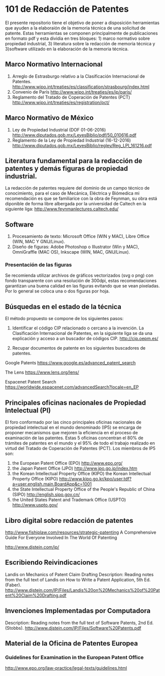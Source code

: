 # 101 de Redacción de Patentes

El presente repositorio tiene el objetivo de poner a disposición herramientas que ayuden a la elaboraión de la memoria técnica de una solicitud de patente. Estas herramientas se componen principalmente de publicaciones en formato pdf y esta dividia en tres bloques: 1) marco normativo sobre propiedad industrial, 3) literatura sobre la redacción de memoria técnica y 3)software utilizado en la elaboración de la memoria técnica.

## Marco Normativo Internacional

1. Arreglo de Estrasburgo relativo a la Clasificación Internacional de Patentes. http://www.wipo.int/treaties/es/classification/strasbourg/index.html 
1. Convenio de París http://www.wipo.int/treaties/es/ip/paris/
1. Reglamento del Tratado de Coperación de Patentes (PCT) http://www.wipo.int/treaties/es/registration/pct/

## Marco Normativo de México

1. Ley de Propiedad Industrial (DOF 01-06-2016) http://www.diputados.gob.mx/LeyesBiblio/pdf/50_010616.pdf
1. Reglamento de la Ley de Propiedad Industrial (16-12-2016) http://www.diputados.gob.mx/LeyesBiblio/regley/Reg_LPI_161216.pdf

## Literatura fundamental para la redacción de patentes y demás figuras de propiedad industrial.

La redacción de patentes requiere del dominio de un campo técnico de conocimiento,  para el caso de Mecánica, Eléctrica y Biómedica mi recomendación es que se familiarice con la obra de Feynman, su obra está diponible de forma libre albergada por la universidad de Caltech en la siguiente liga: http://www.feynmanlectures.caltech.edu/

## Software

1. Procesamiento de texto: Microsoft Office (WIN y MAC), Libre Office (WIN, MAC Y GNU/Linux).
1. Diseño de figuras: Adobe Photoshop o Illustrator (Win y MAC), OmniGraffle (MAC OS), Inkscape (WIN, MAC, GNU/Linux).

### Presentación de las figuras
Se recomienda utilizar archivos de gráficos vectorizados (svg o png) con fondo transparente con una resolución de 300dpi, estas recomendaciones garantizan una buena calidad en las figuras evitando que se vean pixeladas. Por lo general se coloca una o dos figuras por hoja.

## Búsquedas en el estado de la técnica

El método propuesto se compone de los siguientes pasos:

1. Identificar el código CIP relacionado o cercano a la invención.
La Clasificación Internacional de Patentes, en la siguiente liga se da una explicación y acceso a un buscador de códigos CIP. http://cip.oepm.es/

2. Recupar documentos de patente en los siguientes buscadores de patentes.

Google Patents https://www.google.es/advanced_patent_search

The Lens https://www.lens.org/lens/

Espacenet Patent Search https://worldwide.espacenet.com/advancedSearch?locale=en_EP

## Principales oficinas nacionales de Propiedad Intelectual (PI)

El foro conformado por las cinco principales oficinas nacionales de propiedad intelectual en el mundo denominado (IP5) se encarga de proponer mecanismos que mejoren la eficiencia en el proceso de examinación de las patentes. Estas 5 oficinas concentran el 80% de trámites de patentes en el mundo y el 95% de todo el trabajo realizado en virtud del Tratado de Coperación de Patentes (PCT). Los miembros de IP5 son:

1. the European Patent Office (EPO) http://www.epo.org/
2. the Japan Patent Office (JPO) http://www.jpo.go.jp/index.htm
3. the Korean Intellectual Property Office (KIPO) the Korean Intellectual Property Office (KIPO) http://www.kipo.go.kr/kpo/user.tdf?a=user.english.main.BoardApp&c=1001
4. the State Intellectual Property Office of the People's Republic of China (SIPO) http://english.sipo.gov.cn/
5. the United States Patent and Trademark Office (USPTO) http://www.uspto.gov/
 
## Libro digital sobre redacción de patentes
http://www.fishiplaw.com/resources/strategic-patenting
A Comprehensive Guide For Everyone Involved In The World Of Patenting

http://www.djstein.com/ip/

## Escribiendo Reivindicaciones
Landis on Mechanics of Patent Claim Drafting 
Description: Reading notes from the full text of Landis on How to Write a Patent Application, 5th Ed. (Faber).
http://www.djstein.com/IP/Files/Landis%20on%20Mechanics%20of%20Patent%20Claim%20Drafting.pdf

## Invenciones Implementadas por Computadora
Description: Reading notes from the full text of Software Patents, 2nd Ed. (Stobbs).
http://www.djstein.com/IP/Files/Software%20Patents.pdf

## Material de la Oficina de Patentes Europea

### Guidelines for Examination in the European Patent Office
http://www.epo.org/law-practice/legal-texts/guidelines.html 
